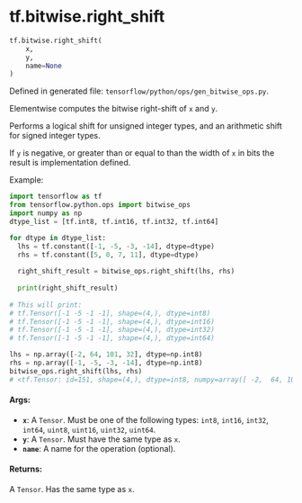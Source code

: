 <div itemscope itemtype="http://developers.google.com/ReferenceObject">
<meta itemprop="name" content="tf.bitwise.right_shift" />
<meta itemprop="path" content="Stable" />
</div>

# tf.bitwise.right_shift

``` python
tf.bitwise.right_shift(
    x,
    y,
    name=None
)
```



Defined in generated file: `tensorflow/python/ops/gen_bitwise_ops.py`.

Elementwise computes the bitwise right-shift of `x` and `y`.

Performs a logical shift for unsigned integer types, and an arithmetic shift
for signed integer types.

If `y` is negative, or greater than or equal to than the width of `x` in bits
the result is implementation defined.

Example:

```python
import tensorflow as tf
from tensorflow.python.ops import bitwise_ops
import numpy as np
dtype_list = [tf.int8, tf.int16, tf.int32, tf.int64]

for dtype in dtype_list:
  lhs = tf.constant([-1, -5, -3, -14], dtype=dtype)
  rhs = tf.constant([5, 0, 7, 11], dtype=dtype)
  
  right_shift_result = bitwise_ops.right_shift(lhs, rhs)
  
  print(right_shift_result)
  
# This will print:
# tf.Tensor([-1 -5 -1 -1], shape=(4,), dtype=int8)
# tf.Tensor([-1 -5 -1 -1], shape=(4,), dtype=int16)
# tf.Tensor([-1 -5 -1 -1], shape=(4,), dtype=int32)
# tf.Tensor([-1 -5 -1 -1], shape=(4,), dtype=int64)

lhs = np.array([-2, 64, 101, 32], dtype=np.int8)
rhs = np.array([-1, -5, -3, -14], dtype=np.int8)
bitwise_ops.right_shift(lhs, rhs)
# <tf.Tensor: id=151, shape=(4,), dtype=int8, numpy=array([ -2,  64, 101,  32], dtype=int8)>
```

#### Args:

* <b>`x`</b>: A `Tensor`. Must be one of the following types: `int8`, `int16`, `int32`, `int64`, `uint8`, `uint16`, `uint32`, `uint64`.
* <b>`y`</b>: A `Tensor`. Must have the same type as `x`.
* <b>`name`</b>: A name for the operation (optional).


#### Returns:

A `Tensor`. Has the same type as `x`.